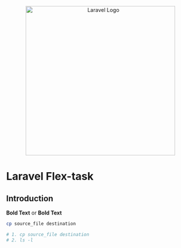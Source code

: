 <p align="center"><a href="https://laravel.com" target="_blank"><img src="https://raw.githubusercontent.com/laravel/art/master/logo-lockup/5%20SVG/2%20CMYK/1%20Full%20Color/laravel-logolockup-cmyk-red.svg" width="400" alt="Laravel Logo"></a></p>

# Laravel Flex-task

## Introduction
**Bold Text** or __Bold Text__
```bash
cp source_file destination

# 1. cp source_file destination
# 2. ls -l

